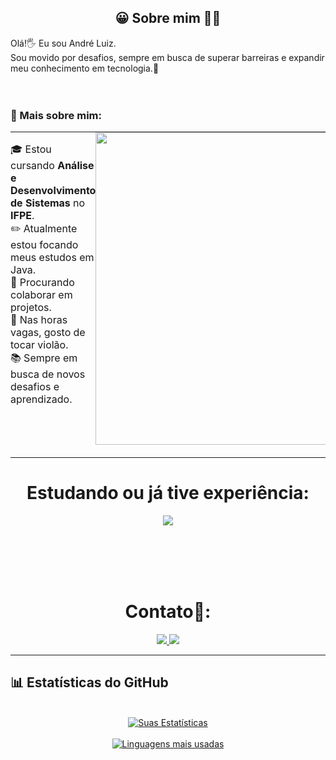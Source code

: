 <!-- Description about me -->
<h2 align="center"> 😀 Sobre mim 👨‍💻 </h2>

Olá!🖐️ Eu sou André Luiz.<br />
Sou movido por desafios, sempre em busca de superar barreiras e expandir meu conhecimento em tecnologia.🚀<br />
<br/><br/>
### 🧐 Mais sobre mim:
<table style="border-collapse: collapse; width: 100%;">
  <tr style="border: none;">
    <td style="border: none; padding: 0; vertical-align: top;">
      <ul style="list-style-type: none; padding-left: 0;">
        <li>🎓 Estou cursando <b>Análise e Desenvolvimento de Sistemas</b> no <b>IFPE</b>.</li>
        <li>✏️ Atualmente estou focando meus estudos em Java.</li>
        <li>🤝 Procurando colaborar em projetos.</li>
        <li>🎼 Nas horas vagas, gosto de tocar violão.</li>
        <li>📚 Sempre em busca de novos desafios e aprendizado.</li>     
      </ul>
    </td>
    <td style="border: none; padding: 0; text-align: right;">
      <img src="https://github.com/Anmol-Baranwal/Cool-GIFs-For-GitHub/assets/74038190/0c7eb6ed-663b-4ce4-bfbd-18239a38ba1b" width="500">
<br><br>
    </td>
  </tr>
</table>

<!-- Languages and skills section -->

<h1 align="center"> Estudando ou já tive experiência: </h1>
<div align="center">
  <a href="https://skillicons.dev">
    <img src="https://skillicons.dev/icons?i=java,python,javascript,mysql,postgres,git" />
  </a>
</div>
<br>

<br><br><br>
<!-- Social icons section -->
<h1 align="center"> Contato💼: </h1>
<p align="center">
  <a href="https://www.linkedin.com/in/andr%C3%A9-luiz-467801311/">
    <img src="https://img.shields.io/badge/LinkedIn-7cebf5?&style=for-the-badge&logo=linkedin&logoColor=black">
  </a>
  <a href="mailto:andredeco.dev@gmail.com">
    <img src="https://img.shields.io/badge/Enviar%20Email-7cebf5?&style=for-the-badge&logo=gmail&logoColor=black">
  </a>
</p>

<hr>

<!-- GitHub stats section -->
## 📊 Estatísticas do GitHub

<p align="center">
  <br/>
  <a href="https://github.com/anuraghazra/github-readme-stats"><img alt="Suas Estatísticas" src="https://github-readme-stats.vercel.app/api/?username=dedecode&show_icons=true&count_private=true&theme=react&bg_color=1F222E&title_color=7cebf5&icon_color=2d7de4"></a>
<br/>
  <br/>
  <a href="https://github.com/anuraghazra/github-readme-stats">
    <img alt="Linguagens mais usadas" 
         src="https://github-readme-stats.vercel.app/api/top-langs/?username=dedecode&layout=compact&theme=react&bg_color=1F222E&title_color=7cebf5&icon_color=2d7de4">
  </a>
</p>
